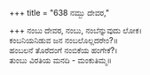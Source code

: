 +++
title = "638 ನಮ್ಬು ದೇವರ,"

+++
ನಂಬು ದೇವರ, ನಂಬು, ನಂಬೆನ್ನುವುದು ಲೋಕ।  
ಕಂಬನಿಯನಿಡುವ ಜನ ನಂಬಲೊಲ್ಲದರೇಂ?॥  
ಹಂಬಲನೆ ತೊರೆದಂಗೆ ನಂಬಿಕೆಯ ಹಂಗೇಕೆ?।  
ತುಂಬು ವಿರತಿಯ ಮನದಿ - ಮಂಕುತಿಮ್ಮ॥  
